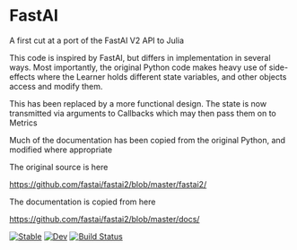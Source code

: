 # FastAI

A first cut at a port of the FastAI V2 API to Julia

This code is inspired by FastAI, but differs in implementation
in several ways.  Most importantly, the original Python code
makes heavy use of side-effects where the Learner holds different
state variables, and other objects access and modify them.

This has been replaced by a more functional design.  The state
is now transmitted via arguments to Callbacks which may then pass them
on to Metrics

Much of the documentation has been copied from the original Python,
and modified where appropriate

The original source is here

https://github.com/fastai/fastai2/blob/master/fastai2/

The documentation is copied from here

https://github.com/fastai/fastai2/blob/master/docs/

[![Stable](https://img.shields.io/badge/docs-stable-blue.svg)](https://opus111.github.io/FastAI.jl/stable)
[![Dev](https://img.shields.io/badge/docs-dev-blue.svg)](https://opus111.github.io/FastAI.jl/dev)
[![Build Status](https://travis-ci.com/opus111/FastAI.jl.svg?branch=master)](https://travis-ci.com/opus111/FastAI.jl)
